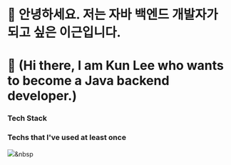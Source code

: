# 👋 안녕하세요. 저는 자바 백엔드 개발자가 되고 싶은 이근입니다.
# 👋 (Hi there, I am Kun Lee who wants to become a Java backend developer.)

### Tech Stack ###
### Techs that I've used at least once

<img src="https://img.shields.io/badge/Python-3766AB?style=flat-square&logo=Python&logoColor=white"/></a>&nbsp 


<!--
**leeguen/leeguen** is a ✨ _special_ ✨ repository because its `README.md` (this file) appears on your GitHub profile.

Here are some ideas to get you started:

- 🔭 I’m currently working on ...
- 🌱 I’m currently learning ...
- 👯 I’m looking to collaborate on ...
- 🤔 I’m looking for help with ...
- 💬 Ask me about ...
- 📫 How to reach me: ...
- 😄 Pronouns: ...
- ⚡ Fun fact: ...
-->
